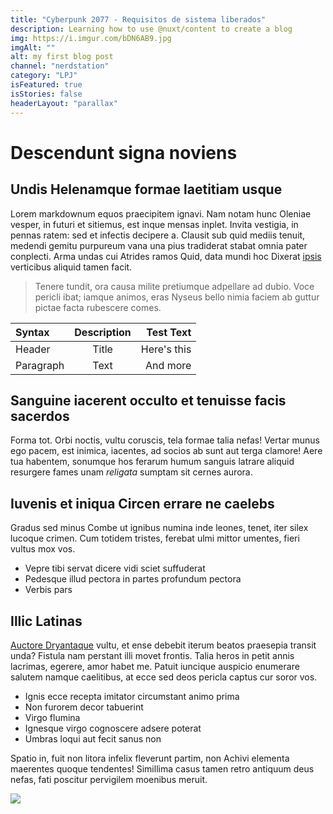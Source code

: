 ```yaml
---
title: "Cyberpunk 2077 - Requisitos de sistema liberados"
description: Learning how to use @nuxt/content to create a blog
img: https://i.imgur.com/bDN6AB9.jpg
imgAlt: ""
alt: my first blog post
channel: "nerdstation"
category: "LPJ"
isFeatured: true
isStories: false
headerLayout: "parallax"
---
```


# Descendunt signa noviens

## Undis Helenamque formae laetitiam usque

Lorem markdownum equos praecipitem ignavi. Nam notam hunc Oleniae vesper, in
futuri et sitiemus, est inque mensas inplet. Invita vestigia, in pennas ratem:
sed et infectis decipere a. Clausit sub quid mediis tenuit, medendi gemitu
purpureum vana una pius tradiderat stabat omnia pater conplecti. Arma undas cui
Atrides ramos Quid, data mundi hoc Dixerat [ipsis](#hac) verticibus aliquid
tamen facit.

> Tenere tundit, ora causa milite pretiumque adpellare ad dubio. Voce pericli
> ibat; iamque animos, eras Nyseus bello nimia faciem ab guttur pictae facta
> rubescere comes.

| Syntax    | Description |   Test Text |
| :-------- | :---------: | ----------: |
| Header    |    Title    | Here's this |
| Paragraph |    Text     |    And more |

## Sanguine iacerent occulto et tenuisse facis sacerdos

Forma tot. Orbi noctis, vultu coruscis, tela formae talia nefas! Vertar munus
ego pacem, est inimica, iacentes, ad socios ab sunt aut terga clamore! Aere tua
habentem, sonumque hos ferarum humum sanguis latrare aliquid resurgere fames
unam _religata_ sumptam sit cernes aurora.

## Iuvenis et iniqua Circen errare ne caelebs

Gradus sed minus Combe ut ignibus numina inde leones, tenet, iter silex lucoque
crimen. Cum totidem tristes, ferebat ulmi mittor umentes, fieri vultus mox vos.

- Vepre tibi servat dicere vidi sciet suffuderat
- Pedesque illud pectora in partes profundum pectora
- Verbis pars

## Illic Latinas

[Auctore Dryantaque](#modo-mugitibus) vultu, et ense debebit iterum beatos
praesepia transit unda? Fistula nam perstant illi movet frontis. Talia heros in
petit annis lacrimas, egerere, amor habet me. Patuit iuncique auspicio enumerare
salutem namque caelitibus, at ecce sed deos pericla captus cur soror vos.

- Ignis ecce recepta imitator circumstant animo prima
- Non furorem decor tabuerint
- Virgo flumina
- Ignesque virgo cognoscere adsere poterat
- Umbras loqui aut fecit sanus non

Spatio in, fuit non litora infelix fleverunt partim, non Achivi elementa
maerentes quoque tendentes! Simillima casus tamen retro antiquum deus nefas,
fati poscitur pervigilem moenibus meruit.

<img src="https://scontent.fpet4-1.fna.fbcdn.net/v/t1.0-9/119666223_769789693595927_5075852023088274328_o.jpg?_nc_cat=103&ccb=2&_nc_sid=730e14&_nc_eui2=AeE1-ZPzAcwgWzWZxdNitTJX7jxjuxBfHlzuPGO7EF8eXDPyM4dNrChAAxXU6sf8bgCvDs9_Z3sUCT_6LOUOkWkl&_nc_ohc=QVCW7DeX-o4AX_WdbP-&_nc_ht=scontent.fpet4-1.fna&oh=99f437fd2c83077a8a10da068cf3eb8b&oe=5FC4E07C" class="img-fluid my-3">
